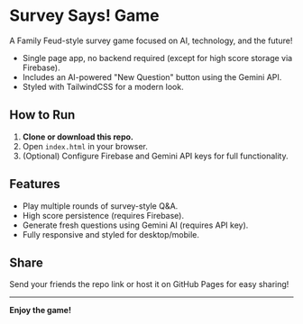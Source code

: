 # Survey Says! Game

A Family Feud-style survey game focused on AI, technology, and the future!  
- Single page app, no backend required (except for high score storage via Firebase).
- Includes an AI-powered "New Question" button using the Gemini API.
- Styled with TailwindCSS for a modern look.

## How to Run

1. **Clone or download this repo.**
2. Open `index.html` in your browser.
3. (Optional) Configure Firebase and Gemini API keys for full functionality.

## Features

- Play multiple rounds of survey-style Q&A.
- High score persistence (requires Firebase).
- Generate fresh questions using Gemini AI (requires API key).
- Fully responsive and styled for desktop/mobile.

## Share

Send your friends the repo link or host it on GitHub Pages for easy sharing!

---

**Enjoy the game!**